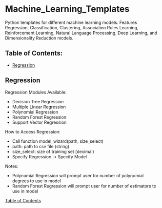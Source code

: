 # Machine_Learning_Templates
Python templates for different machine learning models. Features Regression, Classification, Clustering, Association Rules Learning, Reinforcement Learning, Natural Language Processing, Deep Learning, and Dimensionality Reduction models.

## Table of Contents:
- [Regression](#regression)

## Regression
Regression Modules Available:
- Decision Tree Regression
- Multiple Linear Regression
- Polynomial Regression
- Random Forest Regression
- Support Vector Regression

How to Access Regression:
- Call function model_wizard(path, size_select)
- path: path to csv file (string)
- size_select: size of training set (decimal)
- Specify Regression -> Specify Model

Notes:
- Polynomial Regression will prompt user for number of polynomial degrees to use in model
- Random Forest Regression will prompt user for number of estimators to use in model

[Table of Contents](#table-of-contents)
